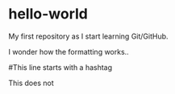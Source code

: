 # hello-world
My first repository as I start learning Git/GitHub.

I wonder how the formatting works..

#This line starts with a hashtag

This does not
